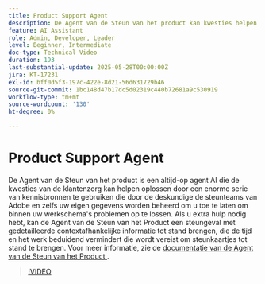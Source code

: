 ```yaml
---
title: Product Support Agent
description: De Agent van de Steun van het product kan kwesties helpen oplossen door een enorme serie van kennisbronnen te gebruiken die door de deskundige van Adobe ondersteuningsteams en zelfs uw eigen gegevens worden beheerd. Als u extra hulp nodig hebt, kan de Agent van de Steun van het Product een steungeval met gedetailleerde contextuele informatie nu tot stand brengen.
feature: AI Assistant
role: Admin, Developer, Leader
level: Beginner, Intermediate
doc-type: Technical Video
duration: 193
last-substantial-update: 2025-05-28T00:00:00Z
jira: KT-17231
exl-id: bff0d5f3-197c-422e-8d21-56d631729b46
source-git-commit: 1bc148d47b17dc5d02319c440b72681a9c530919
workflow-type: tm+mt
source-wordcount: '130'
ht-degree: 0%

---
```


# Product Support Agent

De Agent van de Steun van het product is een altijd-op agent AI die de kwesties van de klantenzorg kan helpen oplossen door een enorme serie van kennisbronnen te gebruiken die door de deskundige de steunteams van Adobe en zelfs uw eigen gegevens worden beheerd om u toe te laten om binnen uw werkschema&#39;s problemen op te lossen. Als u extra hulp nodig hebt, kan de Agent van de Steun van het Product een steungeval met gedetailleerde contextafhankelijke informatie tot stand brengen, die de tijd en het werk beduidend vermindert die wordt vereist om steunkaartjes tot stand te brengen. Voor meer informatie, zie de [ documentatie van de Agent van de Steun van het Product ](https://experienceleague.adobe.com/nl/docs/experience-platform/ai-assistant/new-features/customer-support).

>[!VIDEO](https://video.tv.adobe.com/v/3443183/?learn=on&enablevpops)

